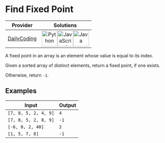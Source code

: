 # Find Fixed Point

<!-- INFO TABLE BEGIN -->

| Provider                                              | Solutions                                                                                                                                                                                                                                                                                                                                                                                                                                                |
| :---------------------------------------------------: | :------------------------------------------------------------------------------------------------------------------------------------------------------------------------------------------------------------------------------------------------------------------------------------------------------------------------------------------------------------------------------------------------------------------------------------------------------: |
| [DailyCoding](../../../docs/providers/DailyCoding.md) | [<img src="https://res.cloudinary.com/rascaltwo/image/upload/v1631924087/python_xzdlti.svg" alt="Python" title="Python" width="50" />](solve.py)[<img src="https://res.cloudinary.com/rascaltwo/image/upload/v1631924076/javascript_ehszr7.svg" alt="JavaScript" title="JavaScript" width="50" />](solve.js)[<img src="https://res.cloudinary.com/rascaltwo/image/upload/v1631924076/java_un8ru7.svg" alt="Java" title="Java" width="50" />](solve.java) |

<!-- INFO TABLE END -->

A fixed point in an array is an element whose value is equal to its index.

Given a sorted array of distinct elements, return a fixed point, if one exists.

Otherwise, return `-1`.

## Examples

| Input                | Output |
| -------------------- | ------ |
| `[7, 8, 5, 2, 4, 9]` | `4`    |
| `[7, 8, 5, 2, 8, 9]` | `-1`   |
| `[-6, 0, 2, 40]`     | `2`    |
| `[1, 5, 7, 8]`       | `-1`   |
